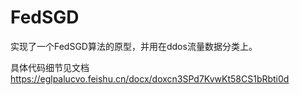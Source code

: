 # FedSGD
实现了一个FedSGD算法的原型，并用在ddos流量数据分类上。

具体代码细节见文档 https://eglpalucvo.feishu.cn/docx/doxcn3SPd7KvwKt58CS1bRbti0d
